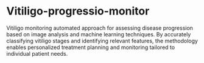 # Vitiligo-progressio-monitor
Vitiligo monitoring automated approach for assessing disease progression based on image analysis and machine learning techniques. By accurately classifying vitiligo stages and identifying relevant features, the methodology enables personalized treatment planning and monitoring tailored to individual patient needs.
